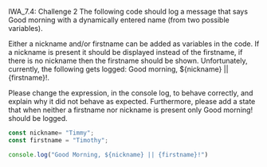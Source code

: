 IWA_7.4: Challenge 2
The following code should log a message that says Good morning with a dynamically entered name (from two possible variables).

 

Either a nickname and/or firstname can be added as variables in the code. If a nickname is present it should be displayed instead of the firstname, if there is no nickname then the firstname should be shown. Unfortunately, currently, the following gets logged: Good morning, ${nickname} || {firstname}!.

 

Please change the expression, in the console log, to behave correctly, and explain why it did not behave as expected. Furthermore, please add a state that when neither a firstname nor nickname is present only Good morning! should be logged.

 
``` js
const nickname= "Timmy";
const firstname = "Timothy";

console.log("Good Morning, ${nickname} || {firstname}!")
```